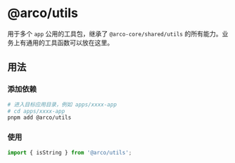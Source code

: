 # @arco/utils

用于多个 `app` 公用的工具包，继承了 `@arco-core/shared/utils` 的所有能力。业务上有通用的工具函数可以放在这里。

## 用法

### 添加依赖

```bash
# 进入目标应用目录，例如 apps/xxxx-app
# cd apps/xxxx-app
pnpm add @arco/utils
```

### 使用

```ts
import { isString } from '@arco/utils';
```
